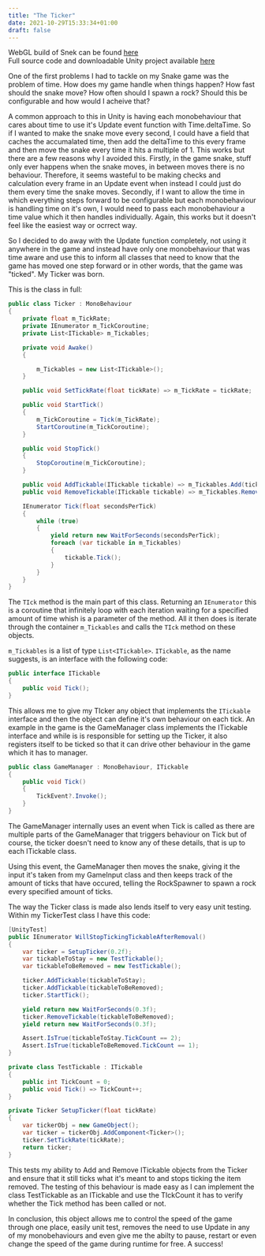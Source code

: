 ```yaml
---
title: "The Ticker"
date: 2021-10-29T15:33:34+01:00
draft: false
---
```


WebGL build of Snek can be found [here](https://play.unity.com/mg/other/snek-tgk7)  
Full source code and downloadable Unity project available [here](https://github.com/stuart-payne/Snek)

One of the first problems I had to tackle on my Snake game was the problem of time. How does my game handle when things happen? How fast should the snake move? How often should I spawn a rock? Should this be configurable and how would I acheive that?

A common approach to this in Unity is having each monobehaviour that cares about time to use it's Update event function with Time.deltaTime. So if I wanted to make the snake move every second, I could have a field that caches the accumalated time, then add the deltaTime to this every frame and then move the snake every time it hits a multiple of 1. This works but there are a few reasons why I avoided this. Firstly, in the game snake, stuff only ever happens when the snake moves, in between moves there is no behaviour. Therefore, it seems wasteful to be making checks and calculation every frame in an Update event when instead I could just do them every time the snake moves. Secondly, if I want to allow the time in which everything steps forward to be configurable but each monobehaviour is handling time on it's own, I would need to pass each monobehaviour a time value which it then handles individually. Again, this works but it doesn't feel like the easiest way or ocrrect way.

So I decided to do away with the Update function completely, not using it anywhere in the game and instead have only one monobehaviour that was time aware and use this to inform all classes that need to know that the game has moved one step forward or in other words, that the game was "ticked". My Ticker was born.

This is the class in full:

```csharp
public class Ticker : MonoBehaviour
{
	private float m_TickRate;
	private IEnumerator m_TickCoroutine;
	private List<ITickable> m_Tickables;

	private void Awake()
	{

		m_Tickables = new List<ITickable>();
	}

	public void SetTickRate(float tickRate) => m_TickRate = tickRate;

	public void StartTick()
	{
		m_TickCoroutine = Tick(m_TickRate);
		StartCoroutine(m_TickCoroutine);
	}

	public void StopTick()
	{
		StopCoroutine(m_TickCoroutine);
	}

	public void AddTickable(ITickable tickable) => m_Tickables.Add(tickable);
	public void RemoveTickable(ITickable tickable) => m_Tickables.Remove(tickable);

	IEnumerator Tick(float secondsPerTick)
	{
		while (true)
		{
			yield return new WaitForSeconds(secondsPerTick);
			foreach (var tickable in m_Tickables)
			{
				tickable.Tick();
			}
		}
	}
}
```

The `TIck` method is the main part of this class. Returning an `IEnumerator` this is a coroutine that infinitely loop with each iteration waiting for a specified amount of time whish is a parameter of the method. All it then does is iterate through the container `m_Tickables` and calls the `TIck` method on these objects.

`m_Tickables` is a list of type `List<ITickable>`. `ITickable`, as the name suggests, is an interface with the following code:

```csharp
public interface ITickable
{
	public void Tick();
}
```

This allows me to give my TIcker any object that implements the `ITickable` interface and then the object can define it's own behaviour on each tick. An example in the game is the GameManager class implements the ITickable interface and while is is responsible for setting up the Ticker, it also registers itself to be ticked so that it can drive other behaviour in the game which it has to manager.

```csharp
public class GameManager : MonoBehaviour, ITickable
{
	public void Tick()
	{
		TickEvent?.Invoke();
	}
}
```

The GameManager internally uses an event when Tick is called as there are multiple parts of the GameManager that triggers behaviour on Tick but of course, the ticker doesn't need to know any of these details, that is up to each ITickable class.

Using this event, the GameManager then moves the snake, giving it the input it's taken from my GameInput class and then keeps track of the amount of ticks that have occured, telling the RockSpawner to spawn a rock every specified amount of ticks.

The way the Ticker class is made also lends itself to very easy unit testing. Within my TickerTest class I have this code:

```csharp
[UnityTest]
public IEnumerator WillStopTickingTickableAfterRemoval()
{
	var ticker = SetupTicker(0.2f);
	var tickableToStay = new TestTickable();
	var tickableToBeRemoved = new TestTickable();

	ticker.AddTickable(tickableToStay);
	ticker.AddTickable(tickableToBeRemoved);
	ticker.StartTick();

	yield return new WaitForSeconds(0.3f);
	ticker.RemoveTickable(tickableToBeRemoved);
	yield return new WaitForSeconds(0.3f);

	Assert.IsTrue(tickableToStay.TickCount == 2);
	Assert.IsTrue(tickableToBeRemoved.TickCount == 1);
}

private class TestTickable : ITickable
{
	public int TickCount = 0;
	public void Tick() => TickCount++;
}

private Ticker SetupTicker(float tickRate)
{
	var tickerObj = new GameObject();
	var ticker = tickerObj.AddComponent<Ticker>();
	ticker.SetTickRate(tickRate);
	return ticker;
}
```

This tests my ability to Add and Remove ITickable objects from the Ticker and ensure that it still ticks what it's meant to and stops ticking the item removed. The testing of this behaviour is made easy as I can implement the class TestTickable as an ITickable and use the TIckCount it has to verify whether the Tick method has been called or not.

In conclusion, this object allows me to control the speed of the game through one place, easily unit test, removes the need to use Update in any of my monobehaviours and even give me the abilty to pause, restart or even change the speed of the game during runtime for free. A success!
